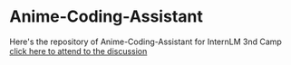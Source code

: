 # Anime-Coding-Assistant
Here's the repository of Anime-Coding-Assistant for InternLM 3nd Camp
[click here to attend to the discussion](https://github.com/InternLM/Tutorial/discussions/1098)
